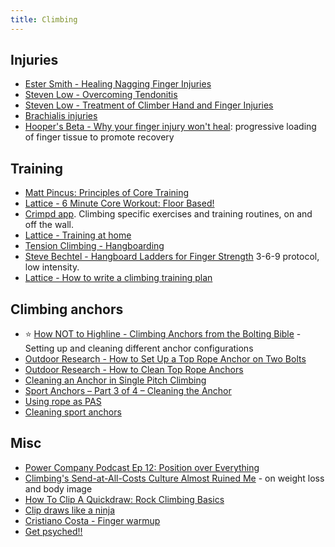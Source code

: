 ```yaml
---
title: Climbing
---
```


## Injuries

- [Ester Smith - Healing Nagging Finger Injuries](https://www.blackdiamondequipment.com/en_US/stories/experience-story-esther-smith-nagging-finger-injuries/)
- [Steven Low - Overcoming Tendonitis](https://stevenlow.org/overcoming-tendonitis/)
- [Steven Low - Treatment of Climber Hand and Finger Injuries](http://stevenlow.org/treatment-of-climber-hand-and-finger-injuries/)
- [Brachialis injuries](https://www.youtube.com/watch?v=HmW-1jrF0H8)
- [Hooper's Beta - Why your finger injury won't heal](https://www.youtube.com/watch?v=FXyc3DdRnns): progressive loading of finger tissue to promote recovery

## Training

- [Matt Pincus: Principles of Core Training](https://www.trainingbeta.com/matt-pincus-principles-of-core-training/)
- [Lattice - 6 Minute Core Workout: Floor Based!](https://www.youtube.com/watch?v=MRY9RG3ewTQ)
- [Crimpd app](https://www.crimpd.com/). Climbing specific exercises and training routines, on and off the wall.
- [Lattice - Training at home](https://www.youtube.com/watch?v=FEq_QANqEmI)
- [Tension Climbing - Hangboarding](https://www.tensionclimbing.com/hangboarding-a-way/)
- [Steve Bechtel - Hangboard Ladders for Finger Strength](https://www.climbing.com/skills/training-hangboard-ladders-for-finger-strength/) 3-6-9 protocol, low intensity.
- [Lattice - How to write a climbing training plan](https://www.youtube.com/watch?v=X-fVHtCGimw)

## Climbing anchors

- :star: [How NOT to Highline - Climbing Anchors from the Bolting Bible](https://www.youtube.com/watch?v=oWvGC3fi4gA) - Setting up and cleaning different anchor configurations
- [Outdoor Research - How to Set Up a Top Rope Anchor on Two Bolts](https://www.youtube.com/watch?v=Y-pLP9dRWPc)
- [Outdoor Research - How to Clean Top Rope Anchors](https://www.youtube.com/watch?v=WzmbTHe_ql0)
- [Cleaning an Anchor in Single Pitch Climbing](https://americanalpineclub.org/resources-blog/2016/3/15/5ipkouk0id07cgc3dqks4fljnsgnx6)
- [Sport Anchors – Part 3 of 4 – Cleaning the Anchor](https://www.vdiffclimbing.com/clean-bolted-anchor/)
- [Using rope as PAS](https://www.mountainproject.com/forum/topic/108506432/anything-wrong-with-this-pas#ForumMessage-108507208)
- [Cleaning sport anchors](https://www.youtube.com/watch?v=G7N5RcsSyUw)

## Misc

- [Power Company Podcast Ep 12: Position over Everything](https://www.powercompanyclimbing.com/blog/2016/9/29/episode-12-poe-with-will-anglin-and-rowland-chen)
- [Climbing's Send-at-All-Costs Culture Almost Ruined Me](https://www.outsideonline.com/2411201/beth-rodden-climbing-body-image) - on weight loss and body image
- [How To Clip A Quickdraw: Rock Climbing Basics](https://www.youtube.com/watch?v=NwbXDakBYUw)
- [Clip draws like a ninja](http://peripheralscrutiny.blogspot.com/2012/01/clip-draws-like-ninja.html)
- [Cristiano Costa - Finger warmup](https://www.youtube.com/watch?v=eV5P7nXlH2E)
- [Get psyched!!](https://www.youtube.com/channel/UC5jRwTUqG15l-BcqQHbVFtA/videos)